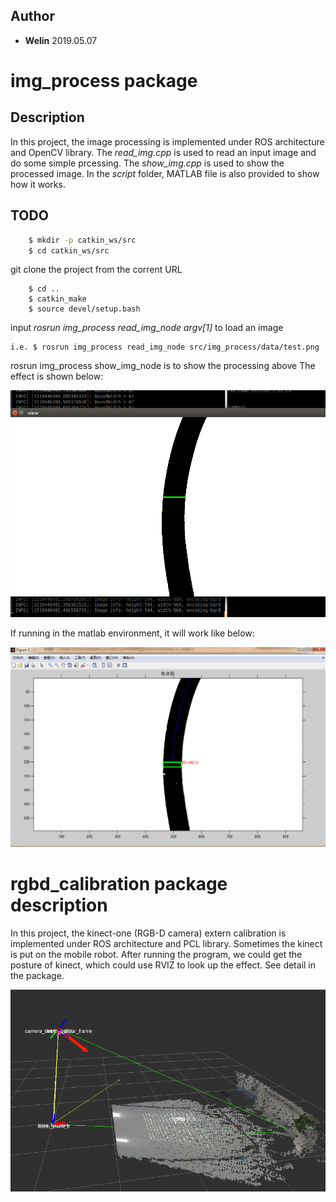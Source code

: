 ## Author
- **Welin**  2019.05.07

# img_process package

## Description
In this project, the image processing is implemented under ROS architecture and OpenCV library.
The *read_img.cpp* is used to read an input image and do some simple prcessing.
The *show_img.cpp* is used to show the processed image.
In the *script* folder, MATLAB file is also provided to show how it works.

## TODO
```sh
    $ mkdir -p catkin_ws/src
    $ cd catkin_ws/src
```
git clone the project from the corrent URL

```
    $ cd ..
    $ catkin_make
    $ source devel/setup.bash
```

input *rosrun img_process read_img_node argv[1]* to load an image

```
i.e. $ rosrun img_process read_img_node src/img_process/data/test.png
```

rosrun img_process show_img_node is to show the processing above
The effect is shown below:

![ROS_OPENCV_PRO](docs/images/in_ros_env.png)

If running in the matlab environment, it will work like below:

![ROS_OPENCV_PRO](docs/images/in_matlab_env.PNG)




# rgbd_calibration package description

In this project, the kinect-one (RGB-D camera) extern calibration is implemented under ROS architecture and PCL library. Sometimes the kinect is put on the mobile robot. After running the program, we could get the posture of kinect, which could use RVIZ to look up the effect. See detail in the package.

![ROS_OPENCV_PRO](docs/images/calibration.PNG)